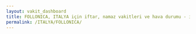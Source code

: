 ```yaml
---
layout: vakit_dashboard
title: FOLLONICA, ITALYA için iftar, namaz vakitleri ve hava durumu - ilçe/eyalet seç
permalink: /ITALYA/FOLLONICA/
---
```


<script type="text/javascript">
  var GLOBAL_COUNTRY = 'ITALYA';
  var GLOBAL_CITY = 'FOLLONICA';
  var GLOBAL_STATE = '';
  var lat = 72;
  var lon = 21;
</script>
